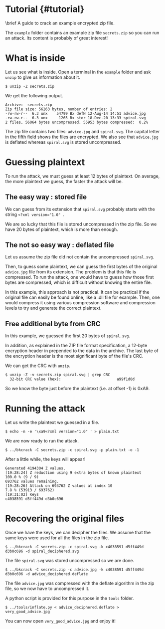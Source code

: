Tutorial {#tutorial}
========

\brief A guide to crack an example encrypted zip file.

The `example` folder contains an example zip file `secrets.zip` so you can run an attack.
Its content is probably of great interest!

# What is inside

Let us see what is inside.
Open a terminal in the `example` folder and ask `unzip` to give us information about it.

    $ unzip -Z secrets.zip

We get the following output.

    Archive:  secrets.zip
    Zip file size: 56263 bytes, number of entries: 2
    -rw-rw-r--  6.3 unx    54799 Bx defN 12-Aug-14 14:51 advice.jpg
    -rw-rw-r--  6.3 unx     1265 Bx stor 18-Dec-20 13:33 spiral.svg
    2 files, 56064 bytes uncompressed, 55953 bytes compressed:  0.2%

The zip file contains two files: `advice.jpg` and `spiral.svg`.
The capital letter in the fifth field shows the files are encrypted.
We also see that `advice.jpg` is deflated whereas `spiral.svg` is stored uncompressed.

# Guessing plaintext

To run the attack, we must guess at least 12 bytes of plaintext.
On average, the more plaintext we guess, the faster the attack will be.

## The easy way : stored file

We can guess from its extension that `spiral.svg` probably starts with the string `<?xml version="1.0" `.

We are so lucky that this file is stored uncompressed in the zip file.
So we have 20 bytes of plaintext, which is more than enough.

## The not so easy way : deflated file

Let us assume the zip file did not contain the uncompressed `spiral.svg`.

Then, to guess some plaintext, we can guess the first bytes of the original `advice.jpg` file from its extension.
The problem is that this file is compressed.
To run the attack, one would have to guess how those first bytes are compressed, which is difficult without knowing the entire file.

In this example, this approach is not practical.
It can be practical if the original file can easily be found online, like a .dll file for example.
Then, one would compress it using various compression software and compression levels to try and generate the correct plaintext.

## Free additional byte from CRC

In this example, we guessed the first 20 bytes of `spiral.svg`.

In addition, as explained in the ZIP file format specification, a 12-byte encryption header in prepended to the data in the archive.
The last byte of the encryption header is the most significant byte of the file's CRC.

We can get the CRC with `unzip`.

    $ unzip -Z -v secrets.zip spiral.svg | grep CRC
      32-bit CRC value (hex):                         a99f1d0d

So we know the byte just before the plaintext (i.e. at offset -1) is 0xA9.

# Running the attack

Let us write the plaintext we guessed in a file.

    $ echo -n -e '\xa9<?xml version="1.0" ' > plain.txt

We are now ready to run the attack.

    $ ../bkcrack -C secrets.zip -c spiral.svg -p plain.txt -o -1

After a little while, the keys will appear!

    Generated 4194304 Z values.
    [19:28:24] Z reduction using 9 extra bytes of known plaintext
    100.0 % (9 / 9)
    693762 values remaining.
    [19:28:26] Attack on 693762 Z values at index 10
    7.8 % (53913 / 693762)
    [19:31:02] Keys
    c4038591 d5ff449d d3b0c696

# Recovering the original files

Once we have the keys, we can decipher the files.
We assume that the same keys were used for all the files in the zip file.

    $ ../bkcrack -C secrets.zip -c spiral.svg -k c4038591 d5ff449d d3b0c696 -d spiral_deciphered.svg

The file `spiral.svg` was stored uncompressed so we are done.

    $ ../bkcrack -C secrets.zip -c advice.jpg -k c4038591 d5ff449d d3b0c696 -d advice_deciphered.deflate

The file `advice.jpg` was compressed with the deflate algorithm in the zip file, so we now have to uncompressed it.

A python script is provided for this purpose in the `tools` folder.

    $ ../tools/inflate.py < advice_deciphered.deflate > very_good_advice.jpg

You can now open `very_good_advice.jpg` and enjoy it!
